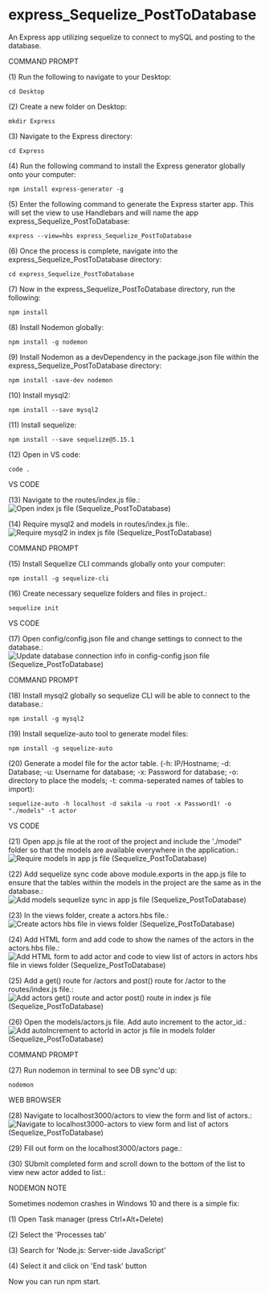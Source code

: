 # express_Sequelize_PostToDatabase
An Express app utilizing sequelize to connect to mySQL and posting to the database. 

COMMAND PROMPT

(1) Run the following to navigate to your Desktop: 

    cd Desktop

(2) Create a new folder on Desktop: 

    mkdir Express

(3) Navigate to the Express directory: 

    cd Express

(4) Run the following command to install the Express generator globally onto your computer: 

    npm install express-generator -g

(5) Enter the following command to generate the Express starter app. This will set the view to use Handlebars and will name the app express_Sequelize_PostToDatabase: 

    express --view=hbs express_Sequelize_PostToDatabase

(6) Once the process is complete, navigate into the express_Sequelize_PostToDatabase directory: 

    cd express_Sequelize_PostToDatabase
    
(7) Now in the express_Sequelize_PostToDatabase directory, run the following: 

    npm install

(8) Install Nodemon globally: 

    npm install -g nodemon
    
(9) Install Nodemon as a devDependency in the package.json file within the express_Sequelize_PostToDatabase directory:

    npm install -save-dev nodemon
    
(10) Install mysql2:

    npm install --save mysql2

(11) Install sequelize: 

    npm install --save sequelize@5.15.1

(12) Open in VS code:

    code . 


VS CODE

(13) Navigate to the routes/index.js file.: ![Open index js file (Sequelize_PostToDatabase)](https://user-images.githubusercontent.com/35668707/69504612-753c9300-0ef2-11ea-8704-d2d9393547f7.JPG)

(14) Require mysql2 and models in routes/index.js file:. ![Require mysql2 in index js file (Sequelize_PostToDatabase)](https://user-images.githubusercontent.com/35668707/69504617-884f6300-0ef2-11ea-82f6-a3e153bbc261.JPG)

COMMAND PROMPT

(15) Install Sequelize CLI commands globally onto your computer: 

    npm install -g sequelize-cli

(16) Create necessary sequelize folders and files in project.:

    sequelize init
    

VS CODE

(17) Open config/config.json file and change settings to connect to the database.: ![Update database connection info in config-config json file (Sequelize_PostToDatabase)](https://user-images.githubusercontent.com/35668707/69504640-b59c1100-0ef2-11ea-919d-5f129e1ae1bd.JPG) 

COMMAND PROMPT

(18) Install mysql2 globally so sequelize CLI will be able to connect to the database.:

    npm install -g mysql2
    
(19) Install sequelize-auto tool to generate model files: 

    npm install -g sequelize-auto

(20) Generate a model file for the actor table. (-h: IP/Hostname; -d: Database; -u: Username for database; -x: Password for database; -o: directory to place the models; -t: comma-seperated names of tables to import):  

    sequelize-auto -h localhost -d sakila -u root -x Password1! -o "./models" -t actor
    
VS CODE

(21) Open app.js file at the root of the project and include the './model" folder so that the models are available everywhere in the application.: ![Require models in app js file (Sequelize_PostToDatabase)](https://user-images.githubusercontent.com/35668707/69504668-f562f880-0ef2-11ea-9fa9-5e0dba0d2091.JPG) 

(22) Add sequelize sync code above module.exports in the app.js file to ensure that the tables within the models in the project are the same as in the database.: ![Add models sequelize sync in app js file (Sequelize_PostToDatabase)](https://user-images.githubusercontent.com/35668707/69504681-11ff3080-0ef3-11ea-967a-2cac48f5ef8a.JPG)

(23) In the views folder, create a actors.hbs file.: ![Create actors hbs file in views folder (Sequelize_PostToDatabase)](https://user-images.githubusercontent.com/35668707/69504714-3bb85780-0ef3-11ea-8780-6d91d692bc8b.JPG)

(24) Add HTML form and add code to show the names of the actors in the actors.hbs file.: ![Add HTML form to add actor and code to view list of actors in actors hbs file in views folder (Sequelize_PostToDatabase)](https://user-images.githubusercontent.com/35668707/69504727-52f74500-0ef3-11ea-99ad-a7d667fbb6d6.JPG)

(25) Add a get() route for /actors and post() route for /actor to the routes/index.js file.: ![Add actors get() route and actor post() route in index js file (Sequelize_PostToDatabase)](https://user-images.githubusercontent.com/35668707/69504745-7ae6a880-0ef3-11ea-934d-d678f61c52b5.JPG)

(26) Open the models/actors.js file. Add auto increment to the actor_id.: ![Add autoIncrement to actorId in actor js file in models folder (Sequelize_PostToDatabase)](https://user-images.githubusercontent.com/35668707/69504761-9b166780-0ef3-11ea-9493-e670ae23d4be.JPG)

COMMAND PROMPT

(27) Run nodemon in terminal to see DB sync'd up: 

    nodemon

WEB BROWSER

(28) Navigate to localhost3000/actors to view the form and list of actors.: ![Navigate to localhost3000-actors to view form and list of actors (Sequelize_PostToDatabase)](https://user-images.githubusercontent.com/35668707/69504779-b7b29f80-0ef3-11ea-930a-dd41ab5672f0.JPG)

(29) Fill out form on the localhost3000/actors page.:

(30) SUbmit completed form and scroll down to the bottom of the list to view new actor added to list.: 

NODEMON NOTE

Sometimes nodemon crashes in Windows 10 and there is a simple fix:

(1) Open Task manager (press Ctrl+Alt+Delete)

(2) Select the 'Processes tab'

(3) Search for 'Node.js: Server-side JavaScript'

(4) Select it and click on 'End task' button

Now you can run npm start.

